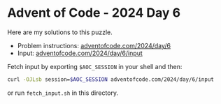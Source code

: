 # Advent of Code - 2024 Day 6
Here are my solutions to this puzzle.

* Problem instructions: [adventofcode.com/2024/day/6](https://adventofcode.com/2024/day/6)
* Input: [adventofcode.com/2024/day/6/input](https://adventofcode.com/2024/day/6/input)

Fetch input by exporting `$AOC_SESSION` in your shell and then:
```bash
curl -OJLsb session=$AOC_SESSION adventofcode.com/2024/day/6/input
```

or run `fetch_input.sh` in this directory.
